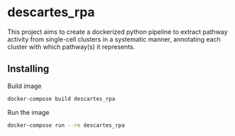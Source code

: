 # descartes_rpa

This project aims to create a dockerized python pipeline to extract pathway activity from single-cell clusters in a systematic manner, annotating each cluster with which pathway(s) it represents.

## Installing

Build image

```bash
docker-compose build descartes_rpa
```

Run the image

```bash
docker-compose run --rm descartes_rpa
```
